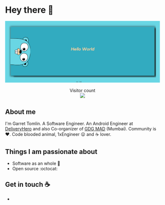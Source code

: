 # Hey there :wave:

<img src="https://github.com/GarretTomlin/GarretTomlin/blob/master/icons%20with%20padding/tsc%20helloworld.ts%20(4).png" alt="Hello world">

<p align="center"> 
  Visitor count<br>
  <img src="https://profile-counter.glitch.me/GarretTomlin/count.svg" />
</p>

## About me

I'm Garret Tomlin. A Software Engineer. An Android Engineer at [DeliveryHero](https://www.deliveryhero.com/) and also Co-organizer of [GDG MAD](https://gdgmad.com/) (Mumbai). Community is :heart:. Code blooded animal, 1xEngineer :stuck_out_tongue: and :coffee: lover. 



## Things I am passionate about

- Software as an whole :robot:
- Open source :octocat:

## Get in touch :coffee:

- 


<!--
**sagar-viradiya/sagar-viradiya** is a ✨ _special_ ✨ repository because its `README.md` (this file) appears on your GitHub profile.

Here are some ideas to get you started:

- 🔭 I’m currently working on ...
- 🌱 I’m currently learning ...
- 👯 I’m looking to collaborate on ...
- 🤔 I’m looking for help with ...
- 💬 Ask me about ...
- 📫 How to reach me: ...
- 😄 Pronouns: ...
- ⚡ Fun fact: ...
-->
